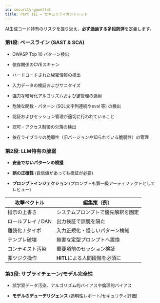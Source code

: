 ```yaml
---
id: security-gauntlet
title: Part III – セキュリティガントレット
---
```


AI生成コード特有のリスクを振り返え、**必ず通過する多段防弾**を定義します。

### 第1段: ベースライン (SAST & SCA)

- OWASP Top 10 パターン検出

- 依存関係のCVEスキャン

- ハードコードされた秘密情報の検出

- 入力データの検証およびサニタイズ

- 強力な暗号化アルゴリズムおよび鍵管理の適用

- 危険な関数・パターン (SQL文字列連続やeval 等) の検出

- 認証およびセッション管理が適切に行われていること

- 認可・アクセス制御の欠落の検出

- 依存ライブラリの脆弱性（旧バージョンや知られている脆弱性）の管理

### 第2段: LLM特有の脆弱

- **安全でないパターンの模撮**

- **誤の正確性** (自信値があっても検証が必要)

- **プロンプトインジェクション** (プロンプトも第一級アーティファクトとしてレビュー)

| 攻撃ベクトル | 編集策（例） |
|---|---|
| 指示の上書き | システムプロンプトで優先解釈を固定 |
| ロールプレイ / DAN | 出力検証で誤脫を隔た |
| 難読化 / タイボ | 入力正規化・怪しいパターン検知 |
| テンプレ破壊 | 無害な定型プロンプトへ置換 |
| コンテキスト汚染 | 重要項前のセッション検証 |
| 罪ツジク操作 | **HITL**による人間段階を必須に |

### 第3段: サプライチェーン/モデル完全性

- 誤学習データ汚染、アルゴリズム的バイアスや倫理的バイアス

- **モデルのデューデリジェンス** (透明性レポート/セキュリティ評価)
